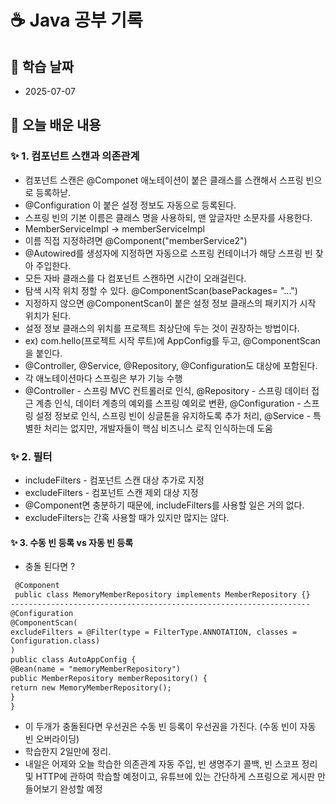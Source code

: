 # ☕ Java 공부 기록

## 📘 학습 날짜
- 2025-07-07

## 📅 오늘 배운 내용

### ✨ 1. 컴포넌트 스캔과 의존관계 

- 컴포넌트 스캔은 @Componet 애노테이션이 붙은 클래스를 스캔해서 스프링 빈으로 등록하낟.
- @Configuration 이 붙은 설정 정보도 자동으로 등록된다.
- 스프링 빈의 기본 이름은 클래스 명을 사용하되, 맨 앞글자만 소문자를 사용한다.
- MemberServiceImpl -> memberServiceImpl
- 이름 직접 지정하려면 @Component("memberService2")
- @Autowired를 생성자에 지정하면 자동으로 스프링 컨테이너가 해당 스프링 빈 찾아 주입한다.
- 모든 자바 클래스를 다 컴포넌트 스캔하면 시간이 오래걸린다.
- 탐색 시작 위치 정할 수 있다. @ComponentScan(basePackages= "...")
- 지정하지 않으면 @ComponentScan이 붙은 설정 정보 클래스의 패키지가 시작 위치가 된다.
- 설정 정보 클래스의 위치를 프로젝트 최상단에 두는 것이 권장하는 방법이다.
- ex) com.hello(프로젝트 시작 루트)에 AppConfig를 두고, @ComponentScan을 붙인다.
- @Controller, @Service, @Repository, @Configuration도 대상에 포함된다.
- 각 애노테이션마다 스프링은 부가 기능 수행
- @Controller - 스프링 MVC 컨트롤러로 인식, @Repository - 스프링 데이터 접근 계층 인식, 데이터 계층의 예외를 스프링 예외로 변환, @Configuration - 스프링 설정 정보로 인식, 스프링 빈이 싱글톤을 유지하도록 추가 처리, @Service - 특별한 처리는 없지만, 개발자들이 핵심 비즈니스 로직 인식하는데 도움


### ✨ 2. 필터 
- includeFilters - 컴포넌트 스캔 대상 추가로 지정
- excludeFilters - 컴포넌트 스캔 제외 대상 지정
- @Component면 충분하기 때문에, includeFilters를 사용할 일은 거의 없다.
- excludeFilters는 간혹 사용할 때가 있지만 많지는 않다.

#### ✨ 3. 수동 빈 등록 vs 자동 빈 등록
- 충돌 된다면 ? 

```markdown
 @Component
 public class MemoryMemberRepository implements MemberRepository {} 
-------------------------------------------------------------------
@Configuration
@ComponentScan(
excludeFilters = @Filter(type = FilterType.ANNOTATION, classes =
Configuration.class)
)
public class AutoAppConfig {
@Bean(name = "memoryMemberRepository")
public MemberRepository memberRepository() {
return new MemoryMemberRepository();
}
}
```
- 이 두개가 충돌된다면 우선권은 수동 빈 등록이 우선권을 가진다. (수동 빈이 자동 빈 오버라이딩)
- 학습한지 2일만에 정리.
- 내일은 어제와 오늘 학습한 의존관계 자동 주입, 빈 생명주기 콜백, 빈 스코프 정리 및 HTTP에 관하여 학습할 예정이고, 유튜브에 있는 간단하게 스프링으로 게시판 만들어보기 완성할 예정